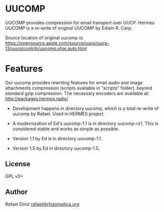 # UUCOMP

UUCOMP provides compression for email transport over UUCP.
Hermes UUCOMP is a re-write of original UUCOMP by Edwin R. Carp.

Source location of original uucomp is: https://opensource.apple.com/source/uucp/uucp-13/uucp/contrib/uucomp.shar.auto.html

# Features

Our uucomp provides rewriting features for email audio and image
attachments compression (scripts available in "scripts" folder), beyond
standard gzip compression. The necessary encoders are available at:
http://packages.hermes.radio/

* Development happens in directory uucomp, which is a total re-write of
  uucomp by Rafael. Used in HERMES project.

* A modernization of Ed's uucomp-1.1 is in directory uucomp-rz1. This is
  considered stable and works as simple as possible.

* Version 1.1 by Ed is in directory uucomp-1.1.

* Version 1.5 by Ed in directory uucomp-1.5.



## License

GPL v3+

## Author

Rafael Diniz <rafael@rhizomatica.org>
